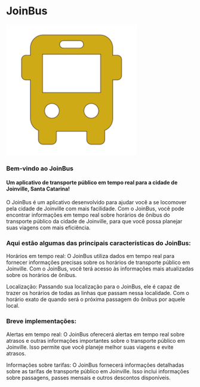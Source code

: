 # JoinBus

<img  algin="center" alt="JoinBus" src="https://github.com/otavio27/JoinBus/blob/master/front-end/JoinBus/src/assets/joinbus.png"  class="centerImage" style="width: 350px; height: 350px">

### Bem-vindo ao JoinBus 
#### Um aplicativo de transporte público em tempo real para a cidade de Joinville, Santa Catarina!

O JoinBus é um aplicativo desenvolvido para ajudar você a se locomover pela cidade de Joinville com mais facilidade. Com o JoinBus, você pode encontrar informações em tempo real sobre horários de ônibus do transporte público da cidade de Joinville, para que você possa planejar suas viagens com mais eficiência.

### Aqui estão algumas das principais características do JoinBus:

Horários em tempo real:
O JoinBus utiliza dados em tempo real para fornecer informações precisas sobre os horários de transporte público em Joinville. 
Com o JoinBus, você terá acesso às informações mais atualizadas sobre os horários de ônibus.
    
Localização:
Passando sua localização para o JoinBus, ele é capaz de trazer os horários de todas as linhas que passam nessa localidade.
Com o horário exato de quando será o próxima passagem do ônibus por aquele local.

### Breve implementações:

Alertas em tempo real: 
O JoinBus oferecerá alertas em tempo real sobre atrasos e outras informações importantes sobre o transporte público em Joinville. 
Isso permite que você planeje melhor suas viagens e evite atrasos.

Informações sobre tarifas: 
O JoinBus fornecerá informações detalhadas sobre as tarifas de transporte público em Joinville. 
Isso inclui informações sobre passagens, passes mensais e outros descontos disponíveis.
